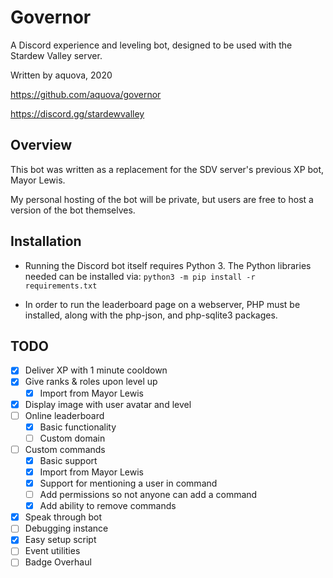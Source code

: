 # Governor

A Discord experience and leveling bot, designed to be used with the Stardew Valley server.

Written by aquova, 2020

https://github.com/aquova/governor

https://discord.gg/stardewvalley

## Overview

This bot was written as a replacement for the SDV server's previous XP bot, Mayor Lewis.

My personal hosting of the bot will be private, but users are free to host a version of the bot themselves.

## Installation

- Running the Discord bot itself requires Python 3. The Python libraries needed can be installed via: `python3 -m pip install -r requirements.txt`

- In order to run the leaderboard page on a webserver, PHP must be installed, along with the php-json, and php-sqlite3 packages.

## TODO

- [x] Deliver XP with 1 minute cooldown
- [x] Give ranks & roles upon level up
    - [x] Import from Mayor Lewis
- [x] Display image with user avatar and level
- [ ] Online leaderboard
    - [x] Basic functionality
    - [ ] Custom domain
- [ ] Custom commands
    - [x] Basic support
    - [x] Import from Mayor Lewis
    - [x] Support for mentioning a user in command
    - [ ] Add permissions so not anyone can add a command
    - [x] Add ability to remove commands
- [x] Speak through bot
- [ ] Debugging instance
- [x] Easy setup script
- [ ] Event utilities
- [ ] Badge Overhaul
